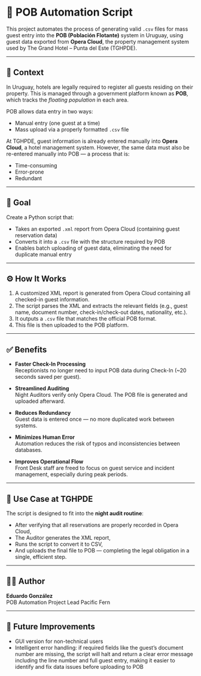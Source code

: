 # 🏨 POB Automation Script

This project automates the process of generating valid `.csv` files for mass guest entry into the **POB (Población Flotante)** system in Uruguay, using guest data exported from **Opera Cloud**, the property management system used by The Grand Hotel – Punta del Este (TGHPDE).

---

## 📌 Context

In Uruguay, hotels are legally required to register all guests residing on their property. This is managed through a government platform known as **POB**, which tracks the *floating population* in each area.

POB allows data entry in two ways:
- Manual entry (one guest at a time)
- Mass upload via a properly formatted `.csv` file

At TGHPDE, guest information is already entered manually into **Opera Cloud**, a hotel management system. However, the same data must also be re-entered manually into POB — a process that is:
- Time-consuming  
- Error-prone  
- Redundant

---

## 🎯 Goal

Create a Python script that:
- Takes an exported `.xml` report from Opera Cloud (containing guest reservation data)
- Converts it into a `.csv` file with the structure required by POB
- Enables batch uploading of guest data, eliminating the need for duplicate manual entry

---

## ⚙️ How It Works

1. A customized XML report is generated from Opera Cloud containing all checked-in guest information.
2. The script parses the XML and extracts the relevant fields (e.g., guest name, document number, check-in/check-out dates, nationality, etc.).
3. It outputs a `.csv` file that matches the official POB format.
4. This file is then uploaded to the POB platform.

---

## ✅ Benefits

- **Faster Check-In Processing**  
  Receptionists no longer need to input POB data during Check-In (~20 seconds saved per guest).

- **Streamlined Auditing**  
  Night Auditors verify only Opera Cloud. The POB file is generated and uploaded afterward.

- **Reduces Redundancy**  
  Guest data is entered once — no more duplicated work between systems.

- **Minimizes Human Error**  
  Automation reduces the risk of typos and inconsistencies between databases.

- **Improves Operational Flow**  
  Front Desk staff are freed to focus on guest service and incident management, especially during peak periods.

---

## 💼 Use Case at TGHPDE

The script is designed to fit into the **night audit routine**:
- After verifying that all reservations are properly recorded in Opera Cloud,  
- The Auditor generates the XML report,  
- Runs the script to convert it to CSV,  
- And uploads the final file to POB — completing the legal obligation in a single, efficient step.

---

## 👨‍💻 Author

**Eduardo González**  
POB Automation Project Lead
Pacific Fern

---

## 📂 Future Improvements

- GUI version for non-technical users
- Intelligent error handling: if required fields like the guest’s document number are missing, the script will halt and return a clear error message including the line number and full guest entry, making it easier to identify and fix data issues before uploading to POB
